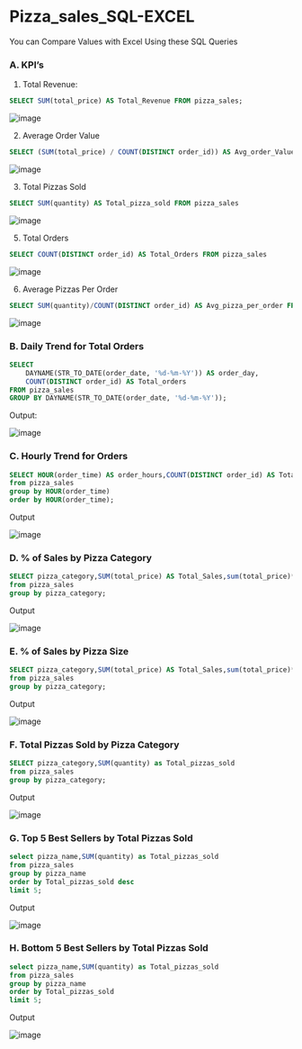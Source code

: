 # Pizza_sales_SQL-EXCEL
You can Compare Values with Excel Using these SQL Queries
### A. KPI’s
1. Total Revenue:
```sql
SELECT SUM(total_price) AS Total_Revenue FROM pizza_sales;
```
 ![image](https://github.com/user-attachments/assets/666ec943-675f-4f1c-a554-af2004a836d5)

2. Average Order Value
```sql
SELECT (SUM(total_price) / COUNT(DISTINCT order_id)) AS Avg_order_Value FROM pizza_sales
 ```
![image](https://github.com/user-attachments/assets/ca18cad1-6a8b-43cd-8e94-0c94b6766217)

3. Total Pizzas Sold
```sql
SELECT SUM(quantity) AS Total_pizza_sold FROM pizza_sales
 ```
![image](https://github.com/user-attachments/assets/bf7bc226-79e0-4273-bbe1-dfbb0f222a32)

5. Total Orders
```sql
SELECT COUNT(DISTINCT order_id) AS Total_Orders FROM pizza_sales
 ```
![image](https://github.com/user-attachments/assets/fcef50cd-a5a3-404e-94ce-a72888edaf12)

6. Average Pizzas Per Order
```sql
SELECT SUM(quantity)/COUNT(DISTINCT order_id) AS Avg_pizza_per_order FROM pizza_sales;
```
![image](https://github.com/user-attachments/assets/e2802401-fae3-469e-8992-71804fb373d2)

### B. Daily Trend for Total Orders
```sql
SELECT 
    DAYNAME(STR_TO_DATE(order_date, '%d-%m-%Y')) AS order_day,
    COUNT(DISTINCT order_id) AS Total_orders
FROM pizza_sales
GROUP BY DAYNAME(STR_TO_DATE(order_date, '%d-%m-%Y'));
```
Output:

![image](https://github.com/user-attachments/assets/e757788c-50eb-4e2e-adc6-930e2caded73)

### C. Hourly Trend for Orders
```sql
SELECT HOUR(order_time) AS order_hours,COUNT(DISTINCT order_id) AS Total_orders
from pizza_sales
group by HOUR(order_time)
order by HOUR(order_time);
```
Output

![image](https://github.com/user-attachments/assets/57deec5e-9aec-4356-a570-a299b8a4d507)

### D. % of Sales by Pizza Category
```sql
SELECT pizza_category,SUM(total_price) AS Total_Sales,sum(total_price)*100/(select sum(total_price ) from pizza_sales) as PCT
from pizza_sales 
group by pizza_category;
```
Output

![image](https://github.com/user-attachments/assets/bc37a87c-3639-440c-9d03-00935d48760a)

 
### E. % of Sales by Pizza Size
```sql
SELECT pizza_category,SUM(total_price) AS Total_Sales,sum(total_price)*100/(select sum(total_price ) from pizza_sales) as PCT
from pizza_sales 
group by pizza_category;
```
Output

![image](https://github.com/user-attachments/assets/1a3cd694-c1b6-4adb-8233-ffaa5d06661a)


### F. Total Pizzas Sold by Pizza Category
```sql
SELECT pizza_category,SUM(quantity) as Total_pizzas_sold 
from pizza_sales 
group by pizza_category;
```
Output

![image](https://github.com/user-attachments/assets/18177c5d-43e8-4f8e-a56f-a11c87a7b056)

### G. Top 5 Best Sellers by Total Pizzas Sold
```sql
select pizza_name,SUM(quantity) as Total_pizzas_sold 
from pizza_sales 
group by pizza_name
order by Total_pizzas_sold desc 
limit 5;
```
Output
 
![image](https://github.com/user-attachments/assets/2d6b449a-7450-4e71-bcfc-75184cb7aba3)



### H. Bottom 5 Best Sellers by Total Pizzas Sold
```sql
select pizza_name,SUM(quantity) as Total_pizzas_sold 
from pizza_sales 
group by pizza_name
order by Total_pizzas_sold 
limit 5;
```
Output

![image](https://github.com/user-attachments/assets/b35dc58b-1d62-4079-8dec-32bbfcc7da1f)
